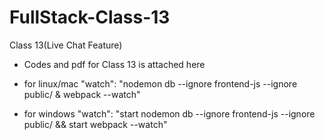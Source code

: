 # FullStack-Class-13
Class 13(Live Chat Feature)

* Codes and pdf for Class 13 is attached here

* for linux/mac
"watch": "nodemon db --ignore frontend-js --ignore public/ & webpack --watch"
* for windows
"watch": "start nodemon db --ignore frontend-js --ignore public/ && start webpack --watch"
